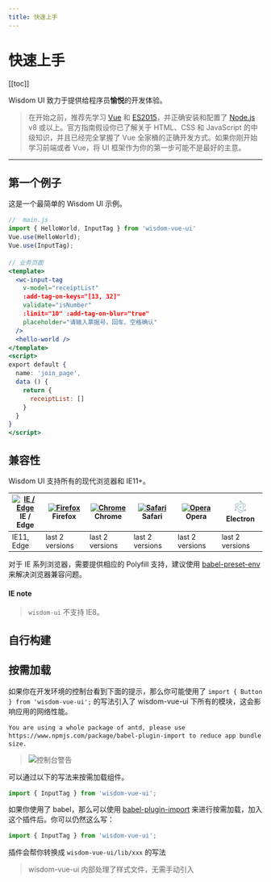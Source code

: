 ```yaml
---
title: 快速上手
---
```


# 快速上手

<toc>

[[toc]]

</toc>

Wisdom UI 致力于提供给程序员**愉悦**的开发体验。

> 在开始之前，推荐先学习 [Vue](https://cn.vuejs.org) 和 [ES2015](http://babeljs.io/docs/learn-es2015/)，并正确安装和配置了 [Node.js](https://nodejs.org/) v8 或以上。官方指南假设你已了解关于 HTML、CSS 和 JavaScript 的中级知识，并且已经完全掌握了 Vue 全家桶的正确开发方式。如果你刚开始学习前端或者 Vue，将 UI 框架作为你的第一步可能不是最好的主意。

---

## 第一个例子

这是一个最简单的 Wisdom UI 示例。

```jsx
//  main.js
import { HelloWorld, InputTag } from 'wisdom-vue-ui'
Vue.use(HelloWorld);
Vue.use(InputTag);

// 业务页面
<template>
  <wc-input-tag
    v-model="receiptList"
    :add-tag-on-keys="[13, 32]"
    validate="isNumber"
    :limit="10" :add-tag-on-blur="true"
    placeholder="请输入票据号，回车、空格确认"
  />
  <hello-world />
</template>
<script>
export default {
  name: 'join_page',
  data () {
    return {
      receiptList: []
    }
  }
}
</script>
```

<!-- <iframe
  src="https://codesandbox.io/embed/antd-reproduction-template-6e93z?autoresize=1&fontsize=14&hidenavigation=1&theme=dark"
  style="width:100%; height:500px; border:0; border-radius: 4px; overflow:hidden;"
  title="antd reproduction template"
  allow="geolocation; microphone; camera; midi; vr; accelerometer; gyroscope; payment; ambient-light-sensor; encrypted-media; usb"
  sandbox="allow-modals allow-forms allow-popups allow-scripts allow-same-origin"
/> -->

## 兼容性

Wisdom UI 支持所有的现代浏览器和 IE11+。

| [<img src="https://raw.githubusercontent.com/alrra/browser-logos/master/src/edge/edge_48x48.png" alt="IE / Edge" width="24px" height="24px" />](http://godban.github.io/browsers-support-badges/)</br>IE / Edge | [<img src="https://raw.githubusercontent.com/alrra/browser-logos/master/src/firefox/firefox_48x48.png" alt="Firefox" width="24px" height="24px" />](http://godban.github.io/browsers-support-badges/)</br>Firefox | [<img src="https://raw.githubusercontent.com/alrra/browser-logos/master/src/chrome/chrome_48x48.png" alt="Chrome" width="24px" height="24px" />](http://godban.github.io/browsers-support-badges/)</br>Chrome | [<img src="https://raw.githubusercontent.com/alrra/browser-logos/master/src/safari/safari_48x48.png" alt="Safari" width="24px" height="24px" />](http://godban.github.io/browsers-support-badges/)</br>Safari | [<img src="https://raw.githubusercontent.com/alrra/browser-logos/master/src/opera/opera_48x48.png" alt="Opera" width="24px" height="24px" />](http://godban.github.io/browsers-support-badges/)</br>Opera | [<img src="https://raw.githubusercontent.com/alrra/browser-logos/master/src/electron/electron_48x48.png" alt="Electron" width="24px" height="24px" />](http://godban.github.io/browsers-support-badges/)</br>Electron |
| --- | --- | --- | --- | --- | --- |
| IE11, Edge | last 2 versions | last 2 versions | last 2 versions | last 2 versions | last 2 versions |

对于 IE 系列浏览器，需要提供相应的 Polyfill 支持，建议使用 [babel-preset-env](https://babeljs.io/docs/en/babel-preset-env) 来解决浏览器兼容问题。

#### IE note

> `wisdom-ui` 不支持 IE8。

## 自行构建

## 按需加载

如果你在开发环境的控制台看到下面的提示，那么你可能使用了 `import { Button } from 'wisdom-vue-ui';` 的写法引入了 wisdom-vue-ui 下所有的模块，这会影响应用的网络性能。

```
You are using a whole package of antd, please use https://www.npmjs.com/package/babel-plugin-import to reduce app bundle size.
```

> ![控制台警告](https://zos.alipayobjects.com/rmsportal/GHIRszVcmjccgZRakJDQ.png)

可以通过以下的写法来按需加载组件。

```js
import { InputTag } from 'wisdom-vue-ui';
```

如果你使用了 babel，那么可以使用 [babel-plugin-import](https://github.com/ant-design/babel-plugin-import) 来进行按需加载，加入这个插件后。你可以仍然这么写：

```js
import { InputTag } from 'wisdom-vue-ui';
```

插件会帮你转换成 `wisdom-vue-ui/lib/xxx` 的写法

> wisdom-vue-ui 内部处理了样式文件，无需手动引入

